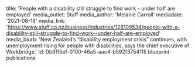 title: 'People with a disability still struggle to find work - under half are employed'
media_outlet: Stuff
media_author: 'Melanie Carroll'
mediadate: '2021-08-18'
media_link: 'https://www.stuff.co.nz/business/industries/126109534/people-with-a-disability-still-struggle-to-find-work--under-half-are-employed'
media_blurb: 'New Zealand’s “disability employment crisis” continues, with unemployment rising for people with disabilities, says the chief executive of Workbridge.'
id: 0b91f5ef-0100-46a5-aac4-b592f3754115
blueprint: publications
